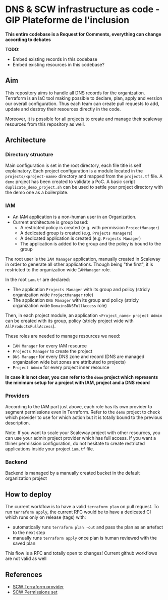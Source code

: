 # DNS & SCW infrastructure as code - GIP Plateforme de l'inclusion

__This entire codebase is a Request for Comments, everything can change according to debates__

__TODO:__
- Embed existing records in this codebase
- Embed existing resources in this codebase?

## Aim

This repository aims to handle all DNS records for the organization.
Terraform is an IaC tool making possible to declare, plan, apply and version our overall configuration.
Thus each team can create pull requests to add, update and destroy their resources directly in the code.

Moreover, it is possible for all projects to create and manage their scaleway resources from this repository as well.

## Architecture

### Directory structure

Main configuration is set in the root directory, each file title is self explainatory.
Each project configuration is a module located in the `projects/<project-name>` directory and mapped from the `projects.tf` file.
A `demo` project has been created to validate a PoC. A basic script `duplicate_demo_project.sh` can be used to settle your project directory with the demo one as a boilerplate.

### IAM
- An IAM application is a non-human user in an Organization.
- Current architecture is group based:
   - A restricted policy is created (e.g. with permission `ProjectManager`)
   - A dedicated group is created (e.g. `Projects Managers`)
   - A dedicated application is created (e.g. `Projects Manager`)
   - The application is added to the group and the policy is bound to the group

The root user is the `IAM Manager` application, manually created in Scaleway in order to generate all other applications. Though being "the first", it is restricted to the organization wide `IAMManager` role.

In the root `iam.tf` are declared:
- The application `Projects Manager` with its group and policy (stricly organization wide `ProjectManager` role)
- The application `DNS Manager` with its group and policy (stricly organization wide `DomainsDNSFullAccess` role)

Then, in each project module, an application `<Project_name> project Admin` can be created with its group, policy (stricly project wide with `AllProductsFullAccess`).

These roles are needed to manage resources we need:
- `IAM Manager` for every IAM resource
- `Projects Manager` to create the project
- `DNS Manager` for every DNS zone and record (DNS are managed organization wide but zones are attributed to projects)
- `Project Admin` for every project inner resource

__In case it is not clear, you can refer to the `demo` project which represents the minimum setup for a project with IAM, project and a DNS record__

### Providers
According to the IAM part just above, each role has its own provider to segment permissions even in Terraform. Refer to the `demo` project to check which provider to use for which action but it is totally bound to the previous description.

Note: If you want to scale your Scaleway project with other resources, you can use your admin project provider which has full access. If you want a thiner permission configuration, do not hesitate to create restricted applications inside your project `iam.tf` file.

### Backend
Backend is managed by a manually created bucket in the default organization project

## How to deploy
The current workflow is to have a valid `terraform plan` on pull request.
To run `terraform apply`, the current RFC would be to have a dedicated CI which runs only on release (tags) with:
- automatically runs `terraform plan -out` and pass the plan as an artefact to the next step
- manually runs `terraform apply` once plan is human reviewed with the saved plan

This flow is a RFC and totally open to changes!
Current github workflows are not valid as well

## References

- [SCW Terraform provider](https://registry.terraform.io/providers/scaleway/scaleway/latest/docs)
- [SCW Permissions set](https://www.scaleway.com/en/docs/identity-and-access-management/iam/reference-content/permission-sets/)

